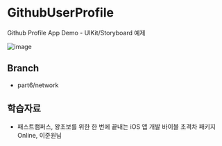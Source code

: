 # GithubUserProfile
Github Profile App Demo - UIKit/Storyboard 예제

![image](https://user-images.githubusercontent.com/89061309/204137309-9f30d5ce-03c4-4d42-bd25-f09d62be039e.png)

## Branch
* part6/network


## 학습자료
* 패스트캠퍼스, 왕초보를 위한 한 번에 끝내는 iOS 앱 개발 바이블 초격차 패키지 Online, 이준원님
